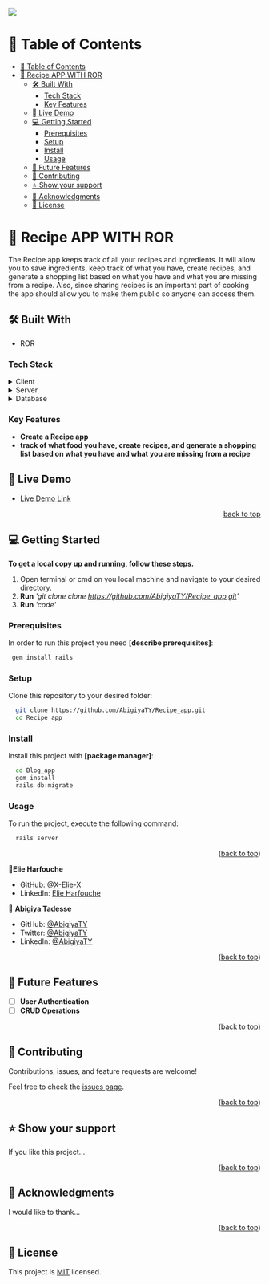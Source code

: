 ![](https://img.shields.io/badge/Microverse-blueviolet)

# 📗 Table of Contents

- [📗 Table of Contents](#-table-of-contents)
- [📖 Recipe APP WITH ROR ](#-recipe-app-with-ror-)
  - [🛠 Built With ](#-built-with-)
    - [Tech Stack ](#tech-stack-)
    - [Key Features ](#key-features-)
  - [🚀 Live Demo ](#-live-demo-)
  - [💻 Getting Started ](#-getting-started-)
    - [Prerequisites](#prerequisites)
    - [Setup](#setup)
    - [Install](#install)
    - [Usage](#usage)
  - [🔭 Future Features ](#-future-features-)
  - [🤝 Contributing ](#-contributing-)
  - [⭐️ Show your support ](#️-show-your-support-)
  - [🙏 Acknowledgments ](#-acknowledgments-)
  - [📝 License ](#-license-)

<!-- PROJECT DESCRIPTION -->

# 📖 Recipe APP WITH ROR <a name="about-project"></a>
The Recipe app keeps track of all your recipes and ingredients. It will allow you to save ingredients, keep track of what you have, create recipes, and generate a shopping list based on what you have and what you are missing from a recipe. Also, since sharing recipes is an important part of cooking the app should allow you to make them public so anyone can access them.

## 🛠 Built With <a name="built-with"></a>
- ROR
### Tech Stack <a name="tech-stack"></a>

<details>
  <summary>Client</summary>
  <ul>
    <li><a href="https://rubyonrails.org/">Rails</a></li>
  </ul>
</details>

<details>
  <summary>Server</summary>
  <ul>
    <li><a href="https://rubyonrails.org/">Rails</a></li>
  </ul>
</details>

<details>
<summary>Database</summary>
  <ul>
    <li><a href="https://www.postgresql.org/">PostgreSQL</a></li>
  </ul>
</details>

<!-- Features -->
### Key Features <a name="key-features"></a>
 

- **Create a Recipe app**
- **track of what food you have, create recipes, and generate a shopping list based on what you have and what you are missing from a recipe** 


<!-- LIVE DEMO -->

## 🚀 Live Demo <a name="live-demo"></a>
 
- [Live Demo Link](https://recipe-app.osc-fr1.scalingo.io/)

<p align="right"><a href="#readme-top">back to top</a></p>


<!-- GETTING STARTED -->

## 💻 Getting Started <a name="getting-started"></a>

**To get a local copy up and running, follow these steps.**
1. Open terminal or cmd on you local machine and navigate to your desired directory.
2. **Run**    *'git clone clone https://github.com/AbigiyaTY/Recipe_app.git'*
3. **Run**   *'code'*

### Prerequisites
In order to run this project you need **[describe prerequisites]**:

```sh
 gem install rails
```

### Setup

Clone this repository to your desired folder:

```sh
  git clone https://github.com/AbigiyaTY/Recipe_app.git
  cd Recipe_app
```

### Install

Install this project with **[package manager]**:

```sh
  cd Blog_app
  gem install
  rails db:migrate

```
### Usage

To run the project, execute the following command:

```sh
  rails server
```
<p align="right">(<a href="#readme-top">back to top</a>)</p>

<!-- AUTHORS -->


👤**Elie Harfouche**

- GitHub: [@X-Elie-X](https://github.com/X-Elie-X)
- LinkedIn: [Elie Harfouche](https://www.linkedin.com/in/elie-m-harfouche/)

👤 **Abigiya Tadesse**

* GitHub: [@AbigiyaTY](https://github.com/AbigiyaTY)
* Twitter: [@AbigiyaTY](https://twitter.com/AbigiyaTY)
* LinkedIn: [@AbigiyaTY](https://www.linkedin.com/in/AbigiyaTY)

<p align="right">(<a href="#readme-top">back to top</a>)</p>

<!-- FUTURE FEATURES -->

## 🔭 Future Features <a name="future-features"></a>

- [ ] **User Authentication**
- [ ] **CRUD Operations**

<p align="right">(<a href="#readme-top">back to top</a>)</p>

<!-- CONTRIBUTING -->

## 🤝 Contributing <a name="contributing"></a>

Contributions, issues, and feature requests are welcome!

Feel free to check the [issues page](../../issues/).

<p align="right">(<a href="#readme-top">back to top</a>)</p>

<!-- SUPPORT -->

## ⭐️ Show your support <a name="support"></a>

If you like this project...

<p align="right">(<a href="#readme-top">back to top</a>)</p>

<!-- ACKNOWLEDGEMENTS -->

## 🙏 Acknowledgments <a name="acknowledgements"></a>

I would like to thank...

<p align="right">(<a href="#readme-top">back to top</a>)</p>

<!-- FAQ (optional) -->

## 📝 License <a name="license"></a>

This project is [MIT](./MIT.md) licensed.
